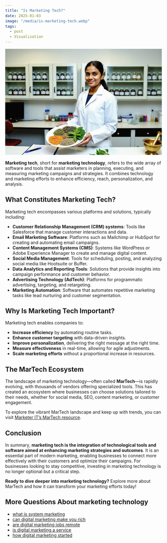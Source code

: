 ```yaml
---
title: "Is Marketing Tech?"
date: 2025-01-03
image: "/media/is-marketing-tech.webp"
tags:
  - post
  - Visualization
---
```


![Is Marketing Tech?](/media/is-marketing-tech.webp)

**Marketing tech**, short for **marketing technology**, refers to the wide array of software and tools that assist marketers in planning, executing, and measuring marketing campaigns and strategies. It combines technology and marketing efforts to enhance efficiency, reach, personalization, and analysis.

## What Constitutes Marketing Tech?

Marketing tech encompasses various platforms and solutions, typically including:

- **Customer Relationship Management (CRM) systems**: Tools like Salesforce that manage customer interactions and data.
- **Email Marketing Software**: Platforms such as Mailchimp or HubSpot for creating and automating email campaigns.
- **Content Management Systems (CMS)**: Systems like WordPress or Adobe Experience Manager to create and manage digital content.
- **Social Media Management**: Tools for scheduling, posting, and analyzing social media like Hootsuite or Buffer.
- **Data Analytics and Reporting Tools**: Solutions that provide insights into campaign performance and customer behavior.
- **Advertising Technology (AdTech)**: Platforms for programmatic advertising, targeting, and retargeting.
- **Marketing Automation**: Software that automates repetitive marketing tasks like lead nurturing and customer segmentation.

## Why Is Marketing Tech Important?

Marketing tech enables companies to:

- **Increase efficiency** by automating routine tasks.
- **Enhance customer targeting** with data-driven insights.
- **Improve personalization**, delivering the right message at the right time.
- **Measure effectiveness** in real-time, allowing for agile adjustments.
- **Scale marketing efforts** without a proportional increase in resources.

## The MarTech Ecosystem

The landscape of marketing technology—often called **MarTech**—is rapidly evolving, with thousands of vendors offering specialized tools. This has created an ecosystem where businesses can choose solutions tailored to their needs, whether for social media, SEO, content marketing, or customer engagement.

To explore the vibrant MarTech landscape and keep up with trends, you can visit [Marketer IT’s MarTech resource](https://marketer.it.com/posts/martech).

## Conclusion

In summary, **marketing tech is the integration of technological tools and software aimed at enhancing marketing strategies and outcomes**. It is an essential part of modern marketing, enabling businesses to connect more effectively with their customers and optimize their campaigns. For businesses looking to stay competitive, investing in marketing technology is no longer optional but a critical step.

**Ready to dive deeper into marketing technology?** Explore more about MarTech and how it can transform your marketing efforts today!

## More Questions About marketing technology

- [what is system marketing](/posts/what-is-system-marketing)
- [can digital marketing make you rich](/posts/can-digital-marketing-make-you-rich)
- [are digital marketing jobs remote](/posts/are-digital-marketing-jobs-remote)
- [is digital marketing a service](/posts/is-digital-marketing-a-service)
- [how digital marketing started](/posts/how-digital-marketing-started)
